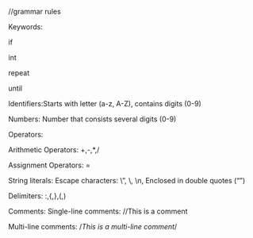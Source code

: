 //grammar rules

Keywords:

if

int

repeat

until

Identifiers:Starts with letter (a-z, A-Z), contains digits (0-9) 

Numbers: Number that consists several digits (0-9)

Operators:

Arithmetic Operators: +,-,*,/

Assignment Operators: = 

String literals: Escape characters: \”, \\, \n, Enclosed in double quotes (“”)

Delimiters: :,{,},(,)

Comments: Single-line comments: //This is a comment

Multi-line comments: /*This is a multi-line comment*/

